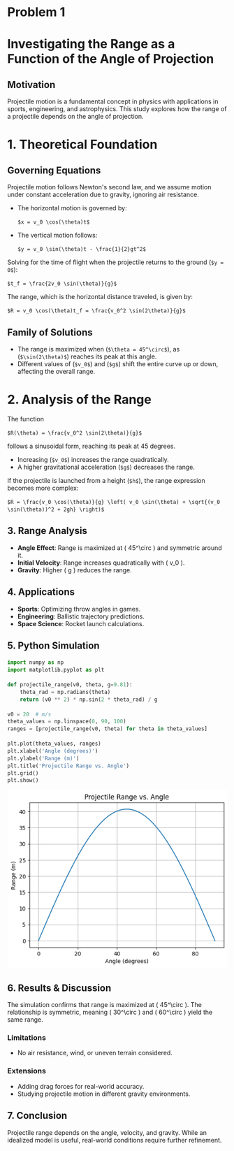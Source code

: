 # Problem 1
# Investigating the Range as a Function of the Angle of Projection

## Motivation
Projectile motion is a fundamental concept in physics with applications in sports, engineering, and astrophysics. This study explores how the range of a projectile depends on the angle of projection.

# 1. Theoretical Foundation

## Governing Equations

Projectile motion follows Newton's second law, and we assume motion under constant acceleration due to gravity, ignoring air resistance.

- The horizontal motion is governed by:

  `$x = v_0 \cos(\theta)t$`

- The vertical motion follows:

  `$y = v_0 \sin(\theta)t - \frac{1}{2}gt^2$`

Solving for the time of flight when the projectile returns to the ground (`$y = 0$`):

  `$t_f = \frac{2v_0 \sin(\theta)}{g}$`

The range, which is the horizontal distance traveled, is given by:

  `$R = v_0 \cos(\theta)t_f = \frac{v_0^2 \sin(2\theta)}{g}$`

## Family of Solutions

- The range is maximized when (`$\theta = 45^\circ$`), as (`$\sin(2\theta)$`) reaches its peak at this angle.
- Different values of (`$v_0$`) and (`$g$`) shift the entire curve up or down, affecting the overall range.

# 2. Analysis of the Range

The function

  `$R(\theta) = \frac{v_0^2 \sin(2\theta)}{g}$`

follows a sinusoidal form, reaching its peak at 45 degrees.

- Increasing (`$v_0$`) increases the range quadratically.
- A higher gravitational acceleration (`$g$`) decreases the range.

If the projectile is launched from a height (`$h$`), the range expression becomes more complex:

  `$R = \frac{v_0 \cos(\theta)}{g} \left( v_0 \sin(\theta) + \sqrt{(v_0 \sin(\theta))^2 + 2gh} \right)$`


## 3. Range Analysis
- **Angle Effect**: Range is maximized at \( 45^\circ \) and symmetric around it.
- **Initial Velocity**: Range increases quadratically with \( v_0 \).
- **Gravity**: Higher \( g \) reduces the range.

## 4. Applications
- **Sports**: Optimizing throw angles in games.
- **Engineering**: Ballistic trajectory predictions.
- **Space Science**: Rocket launch calculations.

## 5. Python Simulation
```python
import numpy as np
import matplotlib.pyplot as plt

def projectile_range(v0, theta, g=9.81):
    theta_rad = np.radians(theta)
    return (v0 ** 2) * np.sin(2 * theta_rad) / g

v0 = 20  # m/s
theta_values = np.linspace(0, 90, 100)
ranges = [projectile_range(v0, theta) for theta in theta_values]

plt.plot(theta_values, ranges)
plt.xlabel('Angle (degrees)')
plt.ylabel('Range (m)')
plt.title('Projectile Range vs. Angle')
plt.grid()
plt.show()
```
![alt text](1.png)

## 6. Results & Discussion
The simulation confirms that range is maximized at \( 45^\circ \). The relationship is symmetric, meaning \( 30^\circ \) and \( 60^\circ \) yield the same range.

### Limitations
- No air resistance, wind, or uneven terrain considered.

### Extensions
- Adding drag forces for real-world accuracy.
- Studying projectile motion in different gravity environments.

## 7. Conclusion
Projectile range depends on the angle, velocity, and gravity. While an idealized model is useful, real-world conditions require further refinement.

